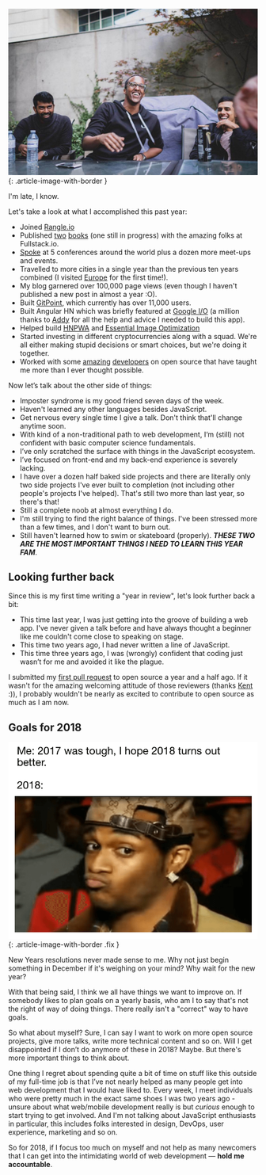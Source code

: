 ![Banner](assets/looking-back-2017/banner.jpg 'Me smiling'){: .article-image-with-border }

I'm late, I know.

Let's take a look at what I accomplished this past year:

- Joined [Rangle.io](https://www.instagram.com/p/BdYR9ySh7JA/?taken-by=houssein_dj)
- Published [two](https://www.ng-book.com/modern-ng1/) [books](https://www.fullstackreact.com/react-native/) (one still in progress) with the amazing folks at Fullstack.io.
- [Spoke](https://www.youtube.com/watch?v=CTTL5_G2U9U) at 5 conferences around the world plus a dozen more meet-ups and events.
- Travelled to more cities in a single year than the previous ten years combined (I visited [Europe](https://www.instagram.com/p/BYk-3nNhcWE/?taken-by=houssein_dj) for the first time!).
- My blog garnered over 100,000 page views (even though I haven't published a new post in almost a year :O).
- Built [GitPoint](https://gitpoint.co/), which currently has over 11,000 users.
- Built Angular HN which was briefly featured at [Google I/O](https://www.youtube.com/watch?v=aCMbSyngXB4&feature=youtu.be&t=2230) (a million thanks to [Addy](https://twitter.com/addyosmani) for all the help and advice I needed to build this app).
- Helped build [HNPWA](https://hnpwa.com/) and [Essential Image Optimization](https://images.guide/)
- Started investing in different cryptocurrencies along with a squad. We're all either making stupid decisions or smart choices, but we're doing it together.
- Worked with some [amazing](https://github.com/tastejs/hacker-news-pwas/graphs/contributors) [developers](https://github.com/gitpoint/git-point/graphs/contributors) on open source that have taught me more than I ever thought possible.

Now let’s talk about the other side of things:

- Imposter syndrome is my good friend seven days of the week.
- Haven't learned any other languages besides JavaScript.
- Get nervous every single time I give a talk. Don't think that'll change anytime soon.
- With kind of a non-traditional path to web development, I‘m (still) not confident with basic computer science fundamentals.
- I’ve only scratched the surface with things in the JavaScript ecosystem.
- I’ve focused on front-end and my back-end experience is severely lacking.
- I have over a dozen half baked side projects and there are literally only two side projects I've ever built to completion (not including other people's projects I've helped). That's still two more than last year, so there's that!
- Still a complete noob at almost everything I do.
- I'm still trying to find the right balance of things. I've been stressed more than a few times, and I don't want to burn out.
- Still haven't learned how to swim or skateboard (properly). **_THESE TWO ARE THE MOST IMPORTANT THINGS I NEED TO LEARN THIS YEAR FAM_**.

## Looking further back

Since this is my first time writing a "year in review", let's look further back a bit:

- This time last year, I was just getting into the groove of building a web app. I've never given a talk before and have always thought a beginner like me couldn't come close to speaking on stage.
- This time two years ago, I had never written a line of JavaScript.
- This time three years ago, I was (wrongly) confident that coding just wasn’t for me and avoided it like the plague.

I submitted my [first pull request](https://github.com/javascriptair/site/pull/128) to open source a year and a half ago. If it wasn't for the amazing welcoming attitude of those reviewers (thanks [Kent](https://twitter.com/kentcdodds) :)), I probably wouldn't be nearly as excited to contribute to open source as much as I am now.

## Goals for 2018

![2017 to 2018](assets/looking-back-2017/2017-was-tough.png '2017 to 2018'){: .article-image-with-border .fix }

New Years resolutions never made sense to me. Why not just begin something in December if it's weighing on your mind? Why wait for the new year?

With that being said, I think we all have things we want to improve on. If somebody likes to plan goals on a yearly basis, who am I to say that's not the right of way of doing things. There really isn't a "correct" way to have goals.

So what about myself? Sure, I can say I want to work on more open source projects, give more talks, write more technical content and so on. Will I get disappointed if I don’t do anymore of these in 2018? Maybe. But there's more important things to think about.

One thing I regret about spending quite a bit of time on stuff like this outside of my full-time job is that I’ve not nearly helped as many people get into web development that I would have liked to. Every week, I meet individuals who were pretty much in the exact same shoes I was two years ago - unsure about what web/mobile development really is but _curious_ enough to start trying to get involved. And I'm not talking about JavaScript enthusiasts in particular, this includes folks interested in design, DevOps, user experience, marketing and so on.

So for 2018, if I focus too much on myself and not help as many newcomers that I can get into the intimidating world of web development — **hold me accountable**.
